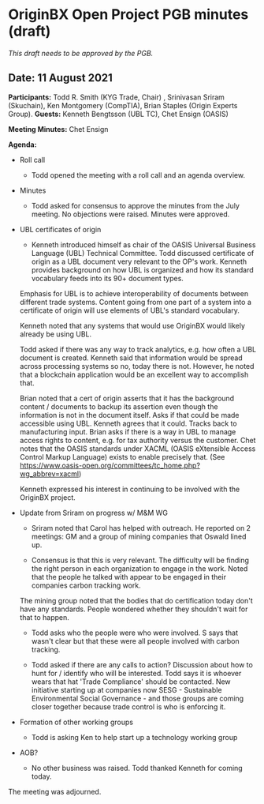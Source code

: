 # OriginBX Open Project PGB minutes (draft)

_This draft needs to be approved by the PGB._

## Date:  11 August 2021

**Participants:** Todd R. Smith (KYG Trade, Chair) , Srinivasan Sriram (Skuchain), Ken Montgomery (CompTIA), Brian Staples (Origin Experts Group). 
**Guests:** Kenneth Bengtsson (UBL TC), Chet Ensign (OASIS)

**Meeting Minutes:** Chet Ensign

**Agenda:**

* Roll call
	* Todd opened the meeting with a roll call and an agenda overview.

* Minutes 
	* Todd asked for consensus to approve the minutes from the July meeting. No objections were raised. Minutes were approved. 

* UBL certificates of origin

	* Kenneth introduced himself as chair of the OASIS Universal Business Language (UBL) Technical Committee. Todd discussed certificate of origin as a UBL document very relevant to the OP's work. Kenneth provides background on how UBL is organized and how its standard vocabulary feeds into its 90+ document types. 

	Emphasis for UBL is to achieve interoperability of documents between different trade systems. Content going from one part of a system into a certificate of origin will use elements of UBL's standard vocabulary. 


	Kenneth noted that any systems that would use OriginBX would likely already be using UBL. 

  Todd asked if there was any way to track analytics, e.g. how often a UBL document is created. Kenneth said that information would be spread across processing systems so no, today there is not. However, he noted that a blockchain application would be an excellent way to accomplish that. 

	Brian noted that a cert of origin asserts that it has the background content / documents to backup its assertion even though the information is not in the document itself. Asks if that could be made accessible using UBL. Kenneth agrees that it could. Tracks back to manufacturing input. Brian asks if there is a way in UBL to manage access rights to content, e.g. for tax authority versus the customer. Chet notes that the OASIS standards under XACML (OASIS eXtensible Access Control Markup Language) exists to enable precisely that. (See https://www.oasis-open.org/committees/tc_home.php?wg_abbrev=xacml)

	Kenneth expressed his interest in continuing to be involved with the OriginBX project.


* Update from Sriram on progress w/ M&M WG

	* Sriram noted that Carol has helped with outreach. He reported on 2 meetings: GM and a group of mining companies that Oswald lined up. 

	* Consensus is that this is very relevant. The difficulty will be finding the right person in each organization to engage in the work. Noted that the people he talked with appear to be engaged in their companies carbon tracking work. 

	The mining group noted that the bodies that do certification today don't have any standards. People wondered whether they shouldn't wait for that to happen. 

	* Todd asks who the people were who were involved. S says that wasn't clear but that these were all people involved with carbon tracking. 

	* Todd asked if there are any calls to action? Discussion about how to hunt for / identify who will be interested. Todd says it is whoever wears that hat 'Trade Compliance' should be contacted. New initiative starting up at companies now SESG - Sustainable Environmental Social Governance - and those groups are coming closer together because trade control is who is enforcing it. 

* Formation of other working groups 

	* Todd is asking Ken to help start up a technology working group 

* AOB? 

	* No other business was raised. Todd thanked Kenneth for coming today. 

The meeting was adjourned. 



